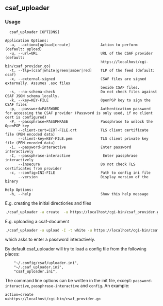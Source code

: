 ## csaf_uploader

### Usage

```
  csaf_uploader [OPTIONS]

Application Options:
  -a, --action=[upload|create]              Action to perform (default: upload)
  -u, --url=URL                             URL of the CSAF provider (default:
                                            https://localhost/cgi-bin/csaf_provider.go)
  -t, --tlp=[csaf|white|green|amber|red]    TLP of the feed (default: csaf)
  -x, --external-signed                     CSAF files are signed externally. Assumes .asc files
                                            beside CSAF files.
  -s, --no-schema-check                     Do not check files against CSAF JSON schema locally.
  -k, --key=KEY-FILE                        OpenPGP key to sign the CSAF files
  -p, --password=PASSWORD                   Authentication password for accessing the CSAF provider (Password is only used, if no client cert is configured)
  -P, --passphrase=PASSPHRASE               Passphrase to unlock the OpenPGP key
      --client-cert=CERT-FILE.crt           TLS client certificate file (PEM encoded data)
      --client-key=KEY-FILE.pem             TLS client private key file (PEM encoded data)
  -i, --password-interactive                Enter password interactively
  -I, --passphrase-interactive               Enter passphrase interactively
      --insecure                            Do not check TLS certificates from provider
  -c, --config=INI-FILE                     Path to config ini file
      --version                             Display version of the binary

Help Options:
  -h, --help                                Show this help message
```
E.g. creating the initial directiories and files

```bash
./csaf_uploader -a create  -u https://localhost/cgi-bin/csaf_provider.go
```

E.g. uploading a csaf-document

```bash
./csaf_uploader -a upload -I -t white -u https://localhost/cgi-bin/csaf_provider.go  CSAF-document-1.json
```

which asks to enter a password interactively.

By default csaf_uploader will try to load a config file
from the following places:

```
    "~/.config/csaf/uploader.ini",
    "~/.csaf_uploader.ini",
    "csaf_uploader.ini",
```

The command line options can be written in the init file, except:
`password-interactive`, `passphrase-interactive` and `config`.
An example:

```
action=create
u=https://localhost/cgi-bin/csaf_provider.go
```
